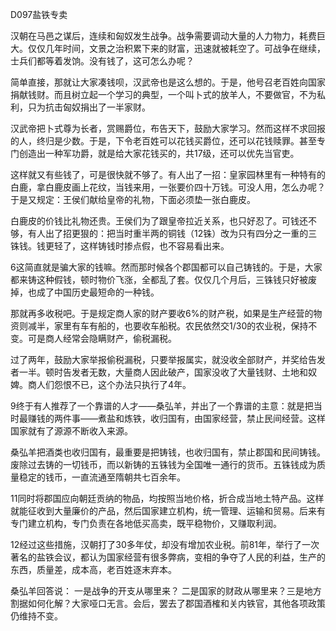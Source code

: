 D097盐铁专卖

汉朝在马邑之谋后，连续和匈奴发生战争。战争需要调动大量的人力物力，耗费巨大。仅仅几年时间，文景之治积累下来的财富，迅速就被耗空了。可战争在继续，士兵们都等着发饷。没有钱了，这可怎么办呢？

简单直接，那就让大家凑钱呗，汉武帝也是这么想的。于是，他号召老百姓向国家捐献钱财。而且树立起一个学习的典型，一个叫卜式的放羊人，不要做官，不为私利，只为抗击匈奴捐出了一半家财。

汉武帝把卜式尊为长者，赏赐爵位，布告天下，鼓励大家学习。然而这样不求回报的人，终归是少数。于是，下令老百姓可以花钱买爵位，还可以花钱赎罪。甚至专门创造出一种军功爵，就是给大家花钱买的，共17级，还可以优先当官吏。

这样就又有些钱了，可是很快就不够了。有人出了一招：皇家园林里有一种特有的白鹿，拿白鹿皮画上花纹，当钱来用，一张要价四十万钱。可没人用，怎么办呢？于是又规定：王侯们献给皇帝的礼物，下面必须垫一张白鹿皮。

白鹿皮的价钱比礼物还贵。王侯们为了跟皇帝拉近关系，也只好忍了。可钱还不够，有人出了招更狠的：把当时重半两的铜钱（12铢）改为只有四分之一重的三铢钱。钱更轻了，这样铸钱时掺点假，也不容易看出来。

6这简直就是骗大家的钱嘛。然而那时候各个郡国都可以自己铸钱的。于是，大家都来铸这种假钱，顿时物价飞涨，全都乱了套。仅仅几个月后，三铢钱只好被废掉，也成了中国历史最短命的一种钱。

那就再多收税吧。于是规定商人家的财产要收6%的财产税，如果是生产经营的物资则减半，家里有车有船的，也要收车船税。农民依然交1/30的农业税，保持不变。可是商人经常会隐瞒财产，偷税漏税。

过了两年，鼓励大家举报偷税漏税，只要举报属实，就没收全部财产，并奖给告发者一半。顿时告发者无数，大量商人因此破产，国家没收了大量钱财、土地和奴婢。商人们怨恨不已，这个办法只执行了4年。

9终于有人推荐了一个靠谱的人才——桑弘羊，并出了一个靠谱的主意：就是把当时最赚钱的两件事——煮盐和炼铁，收归国有，由国家经营，禁止民间经营。这样国家就有了源源不断收入来源。

桑弘羊把酒类也收归国有，最重要是把铸钱，也收归国有，禁止郡国和民间铸钱。废除过去铸的一切钱币，而以新铸的五铢钱为全国唯一通行的货币。五铢钱成为质量稳定的钱币，一直流通至隋朝共七百余年。

11同时将郡国应向朝廷贡纳的物品，均按照当地价格，折合成当地土特产品。这样就能征收到大量廉价的产品，然后国家建立机构，统一管理、运输和贸易。后来有专门建立机构，专门负责在各地低买高卖，既平稳物价，又赚取利润。

12经过这些措施，汉朝打了30多年仗，却没有增加农业税。前81年，举行了一次著名的盐铁会议，都认为国家经营有很多弊病，变相的争夺了人民的利益，生产的东西，质量差，成本高，老百姓逐末弃本。

桑弘羊回答说： 一是战争的开支从哪里来？ 二是国家的财政从哪里来？三是地方割据如何化解？大家哑口无言。会后，罢去了郡国酒榷和关内铁官，其他各项政策仍维持不变。

